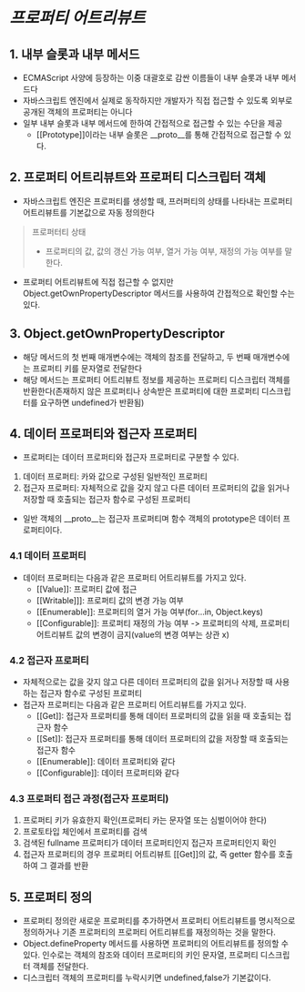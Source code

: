 # ***프로퍼티 어트리뷰트***
## 1. 내부 슬롯과 내부 메서드
- ECMAScript 사양에  등장하는 이중 대괄호로 감싼 이름들이 내부 슬롯과 내부 메서드다
- 자바스크립트 엔진에서 실제로 동작하지만 개발자가 직접 접근할 수 있도록 외부로 공개된 객체의 프로퍼티는 아니다
- 일부 내부 슬롯과 내부 메서드에 한하여 간접적으로 접근할 수 있는 수단을 제공
  - [[Prototype]]이라는 내부 슬롯은 __proto__를 통해 간접적으로 접근할 수 있다.

## 2. 프로퍼티 어트리뷰트와 프로퍼티 디스크립터 객체
- 자바스크립트 엔진은 프로퍼티를 생성할 때, 프러퍼티의 상태를 나타내는 프로퍼티 어트리뷰트를 기본값으로 자동 정의한다
> 프로퍼터티 상태
> - 프로퍼티의 값, 값의 갱신 가능 여부, 열거 가능 여부, 재정의 가능 여부를 말한다.
- 프로퍼티 어트리뷰트에 직접 접근할 수 없지만 Object.getOwnPropertyDescriptor 메서드를 사용하여 간접적으로 확인할 수는 있다.

## 3. Object.getOwnPropertyDescriptor
- 해당 메서드의 첫 번째 매개변수에는 객체의 참조를 전달하고, 두 번째 매개변수에는 프로퍼티 키를 문자열로 전달한다
- 해당 메서드는 프로퍼티 어트리뷰트 정보를 제공하는 프로퍼티 디스크립터 객체를 반환한다(존재하지 않은 프로퍼티나 상속받은 프로퍼티에 대한 프로퍼티 디스크립터를 요구하면 undefined가 반환됨)

## 4. 데이터 프로퍼티와 접근자 프로퍼티
- 프로퍼티는 데이터 프로퍼티와 접근자 프로퍼티로 구분할 수 있다.
1. 데이터 프로퍼티: 카와 값으로 구성된 일반적인 프로퍼티
2. 접근자 프로퍼티: 자체적으로 값을 갖지 않고 다른 데이터 프로퍼티의 값을 읽거나 저장할 때 호출되는 접근자 함수로 구성된 프로퍼티
- 일반 객체의 __proto__는 접근자 프로퍼티며 함수 객체의 prototype은 데이터 프로퍼티이다.

### 4.1 데이터 프로퍼티
- 데이터 프로퍼티는 다음과 같은 프로퍼티 어트리뷰트를 가지고 있다.
  - [[Value]]: 프로퍼티 값에 접근
  - [[Writable]]]: 프로퍼티 값의 변경 가능 여부
  - [[Enumerable]]: 프로퍼티의 열거 가능 여부(for...in, Object.keys)
  - [[Configurable]]: 프로퍼티 재정의 가능 여부 -> 프로퍼티의 삭제, 프로퍼티 어트리뷰트 값의 변경이 금지(value의 변경 여부는 상관 x)

### 4.2 접근자 프로퍼티
- 자체적으로는 값을 갖지 않고 다른 데이터 프로퍼티의 값을 읽거나 저장할 때 사용하는 접근자 함수로 구성된 프로퍼티
- 접근자 프로퍼티는 다음과 같은 프로퍼티 어트리뷰트를 가지고 있다.
  - [[Get]]: 접근자 프로퍼티를 통해 데이터 프로퍼티의 값을 읽을 때 호출되는 접근자 함수
  - [[Set]]: 접근자 프로퍼티를 통해 데이터 프로퍼티의 값을 저장할 때 호출되는 접근자 함수
  - [[Enumerable]]: 데이터 프로퍼티와 같다
  - [[Configurable]]: 데이터 프로퍼티와 같다

### 4.3 프로퍼티 접근 과정(접근자 프로퍼티)
1. 프로퍼티 키가 유효한지 확인(프로퍼티 카는 문자열 또는 심벌이어야 한다)
2. 프로토타입 체인에서 프로퍼티를 검색
3. 검색된 fullname 프로퍼티가 데이터 프로퍼티인지 접근자 프로퍼티인지 확인
4. 접근자 프로퍼티의 경우 프로퍼티 어트리뷰트 [[Get]]의 값, 즉 getter 함수를 호출하여 그 결과를 반환

## 5. 프로퍼티 정의
- 프로퍼티 정의란 새로운 프로퍼티를 추가하면서 프로퍼티 어트리뷰트를 명시적으로 정의하거나 기존 프로퍼티의 프로퍼티 어트리뷰트를 재정의하는 것을 말한다.
- Object.defineProperty 메서드를 사용하면 프로퍼티의 어트리뷰트를 정의할 수 있다. 인수로는 객체의 참조와 데이터 프로퍼티의 키인 문자열, 프로퍼티 디스크립터 객체를 전달한다.
- 디스크립터 객체의 프로퍼티를 누락시키면 undefined,false가 기본값이다.